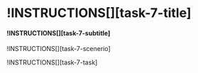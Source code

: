 # !INSTRUCTIONS[][task-7-title]

#### !INSTRUCTIONS[][task-7-subtitle]

!INSTRUCTIONS[][task-7-scenerio]

!INSTRUCTIONS[][task-7-task]